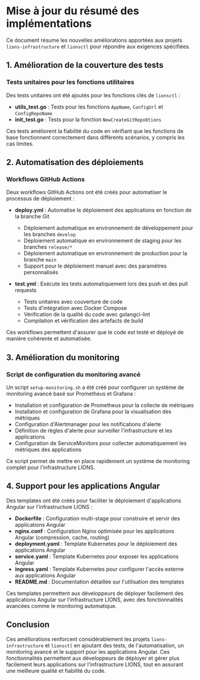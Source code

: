 # Mise à jour du résumé des implémentations

Ce document résume les nouvelles améliorations apportées aux projets `lions-infrastructure` et `lionsctl` pour répondre aux exigences spécifiées.

## 1. Amélioration de la couverture des tests

### Tests unitaires pour les fonctions utilitaires

Des tests unitaires ont été ajoutés pour les fonctions clés de `lionsctl` :

- **utils_test.go** : Tests pour les fonctions `AppName`, `ConfigUrl` et `ConfigRepoName`
- **init_test.go** : Tests pour la fonction `NewCreateGitRepoOtions`

Ces tests améliorent la fiabilité du code en vérifiant que les fonctions de base fonctionnent correctement dans différents scénarios, y compris les cas limites.

## 2. Automatisation des déploiements

### Workflows GitHub Actions

Deux workflows GitHub Actions ont été créés pour automatiser le processus de déploiement :

- **deploy.yml** : Automatise le déploiement des applications en fonction de la branche Git
  - Déploiement automatique en environnement de développement pour les branches `develop`
  - Déploiement automatique en environnement de staging pour les branches `release/*`
  - Déploiement automatique en environnement de production pour la branche `main`
  - Support pour le déploiement manuel avec des paramètres personnalisés

- **test.yml** : Exécute les tests automatiquement lors des push et des pull requests
  - Tests unitaires avec couverture de code
  - Tests d'intégration avec Docker Compose
  - Vérification de la qualité du code avec golangci-lint
  - Compilation et vérification des artefacts de build

Ces workflows permettent d'assurer que le code est testé et déployé de manière cohérente et automatisée.

## 3. Amélioration du monitoring

### Script de configuration du monitoring avancé

Un script `setup-monitoring.sh` a été créé pour configurer un système de monitoring avancé basé sur Prometheus et Grafana :

- Installation et configuration de Prometheus pour la collecte de métriques
- Installation et configuration de Grafana pour la visualisation des métriques
- Configuration d'Alertmanager pour les notifications d'alerte
- Définition de règles d'alerte pour surveiller l'infrastructure et les applications
- Configuration de ServiceMonitors pour collecter automatiquement les métriques des applications

Ce script permet de mettre en place rapidement un système de monitoring complet pour l'infrastructure LIONS.

## 4. Support pour les applications Angular

Des templates ont été créés pour faciliter le déploiement d'applications Angular sur l'infrastructure LIONS :

- **Dockerfile** : Configuration multi-stage pour construire et servir des applications Angular
- **nginx.conf** : Configuration Nginx optimisée pour les applications Angular (compression, cache, routing)
- **deployment.yaml** : Template Kubernetes pour le déploiement des applications Angular
- **service.yaml** : Template Kubernetes pour exposer les applications Angular
- **ingress.yaml** : Template Kubernetes pour configurer l'accès externe aux applications Angular
- **README.md** : Documentation détaillée sur l'utilisation des templates

Ces templates permettent aux développeurs de déployer facilement des applications Angular sur l'infrastructure LIONS, avec des fonctionnalités avancées comme le monitoring automatique.

## Conclusion

Ces améliorations renforcent considérablement les projets `lions-infrastructure` et `lionsctl` en ajoutant des tests, de l'automatisation, un monitoring avancé et le support pour les applications Angular. Ces fonctionnalités permettent aux développeurs de déployer et gérer plus facilement leurs applications sur l'infrastructure LIONS, tout en assurant une meilleure qualité et fiabilité du code.